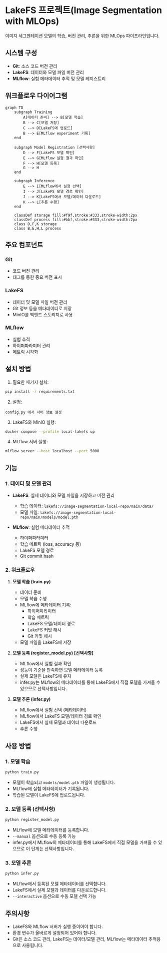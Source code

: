 # LakeFS 프로젝트(Image Segmentation with MLOps)

이미지 세그멘테이션 모델의 학습, 버전 관리, 추론을 위한 MLOps 파이프라인입니다.



## 시스템 구성

- **Git**: 소스 코드 버전 관리
- **LakeFS**: 데이터와 모델 파일 버전 관리
- **MLflow**: 실험 메타데이터 추적 및 모델 레지스트리

## 워크플로우 다이어그램

```mermaid
graph TD
    subgraph Training
        A[데이터 준비] --> B[모델 학습]
        B --> C[모델 저장]
        C --> D[LakeFS에 업로드]
        B --> E[MLflow experiment 기록]
    end

    subgraph Model Registration [선택사항]
        D --> F[LakeFS 모델 확인]
        E --> G[MLflow 실험 결과 확인]
        F --> H[모델 등록]
        G --> H
    end

    subgraph Inference
        E --> I[MLflow에서 실험 선택]
        I --> J[LakeFS 모델 경로 확인]
        J --> K[LakeFS에서 모델/데이터 다운로드]
        K --> L[추론 수행]
    end

    classDef storage fill:#f9f,stroke:#333,stroke-width:2px
    classDef process fill:#bbf,stroke:#333,stroke-width:2px
    class D,F,K storage
    class B,E,H,L process
```


## 주요 컴포넌트

### Git
- 코드 버전 관리
- 태그를 통한 중요 버전 표시

### LakeFS
- 데이터 및 모델 파일 버전 관리
- Git 정보 등을 메타데이터로 저장
- MinIO를 백엔드 스토리지로 사용

### MLflow
- 실험 추적
- 하이퍼파라미터 관리
- 메트릭 시각화

## 설치 방법
1. 필요한 패키지 설치:
```bash
pip install -r requirements.txt
```

2. 설정:
```
config.py 에서 서버 정보 설정
```
3. LakeFS와 MinIO 실행:
```bash
docker compose --profile local-lakefs up
```

4. MLflow 서버 실행:
```bash
mlflow server --host localhost --port 5000
``` 



## 기능

### 1. 데이터 및 모델 관리
- **LakeFS**: 실제 데이터와 모델 파일을 저장하고 버전 관리
  - 학습 데이터: `lakefs://image-segmentation-local-repo/main/data/`
  - 모델 파일: `lakefs://image-segmentation-local-repo/main/models/model.pth`

- **MLflow**: 실험 메타데이터 추적
  - 하이퍼파라미터
  - 학습 메트릭 (loss, accuracy 등)
  - LakeFS 모델 경로
  - Git commit hash

### 2. 워크플로우

1. **모델 학습 (train.py)**
   - 데이터 준비
   - 모델 학습 수행
   - MLflow에 메타데이터 기록:
     - 하이퍼파라미터
     - 학습 메트릭
     - LakeFS 모델/데이터 경로
     - LakeFS 커밋 해시
     - Git 커밋 해시
   - 모델 파일을 LakeFS에 저장

2. **모델 등록 (register_model.py) [선택사항]**
   - MLflow에서 실험 결과 확인
   - 성능이 기준을 만족하면 모델 메타데이터 등록
   - 실제 모델은 LakeFS에 유지
   - infer.py는 MLflow의 메타데이터를 통해 LakeFS에서 직접 모델을 가져올 수 있으므로 선택사항입니다.

3. **모델 추론 (infer.py)**
   - MLflow에서 실험 선택 (메타데이터)
   - MLflow에서 LakeFS 모델/데이터 경로 확인
   - LakeFS에서 실제 모델과 데이터 다운로드
   - 추론 수행

## 사용 방법

### 1. 모델 학습
```bash
python train.py
```
- 모델이 학습되고 `models/model.pth` 파일이 생성됩니다.
- MLflow에 실험 메타데이터가 기록됩니다.
- 학습된 모델이 LakeFS에 업로드됩니다.

### 2. 모델 등록 (선택사항)
```bash
python register_model.py
```
- MLflow에 모델 메타데이터를 등록합니다.
- `--manual` 옵션으로 수동 등록 가능
- infer.py에서 MLflow의 메타데이터를 통해 LakeFS에서 직접 모델을 가져올 수 있으므로 이 단계는 선택사항입니다.

### 3. 모델 추론
```bash
python infer.py
```
- MLflow에서 등록된 모델 메타데이터를 선택합니다.
- LakeFS에서 실제 모델과 데이터를 다운로드합니다.
- `--interactive` 옵션으로 수동 모델 선택 가능

## 주의사항

- LakeFS와 MLflow 서버가 실행 중이어야 합니다.
- 환경 변수가 올바르게 설정되어 있어야 합니다.
- Git은 소스 코드 관리, LakeFS는 데이터/모델 관리, MLflow는 메타데이터 추적용으로 사용됩니다.

